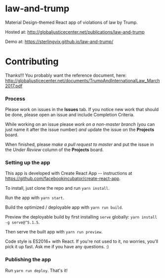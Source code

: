 # law-and-trump
Material Design-themed React app of violations of law by Trump.

Hosted at: http://globaljusticecenter.net/publications/law-and-trump

Demo at: https://sterlingvix.github.io/law-and-trump/

# Contributing

Thanks!!! You probably want the reference document, here: http://globaljusticecenter.net/documents/TrumpAndInternationalLaw_March2017.pdf

### Process

Please work on issues in the **Issues** tab. If you notice new work that should be done, please open an issue and include Completion Criteria.

While working on an issue please *work on a non-master branch* (you can just name it after the issue number) *and* update the issue on the **Projects** board.

When finished, please *make a pull request to master* and put the issue in the *Under Review* column of the **Projects** board.

### Setting up the app

This app is developed with Create React App -- instructions at https://github.com/facebookincubator/create-react-app.

To install, just clone the repo and run `yarn install`.

Run the app with `yarn start`.

Build the optimized / deployable app with `yarn run build`.

Preview the deployable build by first installing `serve` globally: `yarn install -g serve@^5.1.5`.

Then serve the built app with `yarn run preview`.

Code style is ES2016+ with React. If you're not used to it, no worries, you'll pick it up fast. Ask me if you have any questions. :)

### Publishing the app

Run `yarn run deploy`. That's it!
